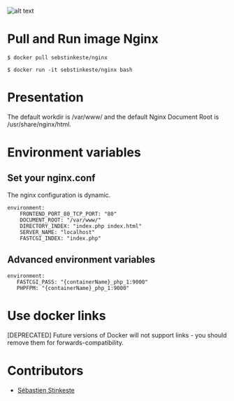 ![alt text](https://www.nginx.com/wp-content/themes/nginx-theme/assets/img//logo.png)

# Pull and Run image Nginx
```
$ docker pull sebstinkeste/nginx
```


```
$ docker run -it sebstinkeste/nginx bash

```
# Presentation
The default workdir is /var/www/ and the default Nginx Document Root is /usr/share/nginx/html.

# Environment variables
## Set your nginx.conf

The nginx configuration is dynamic.
```
environment:
	FRONTEND_PORT_80_TCP_PORT: "80"
	DOCUMENT_ROOT: "/var/www/"
	DIRECTORY_INDEX: "index.php index.html"
	SERVER_NAME: "localhost"
	FASTCGI_INDEX: "index.php"
```
## Advanced environment variables
 ```
environment:
	FASTCGI_PASS: "{containerName}_php_1:9000"
	PHPFPM: "{containerName}_php_1:9000" 
```

# Use docker links
[DEPRECATED] Future versions of Docker will not support links - you should remove them for forwards-compatibility.

# Contributors
*  [Sébastien Stinkeste](https://github.com/sebstinkeste)
